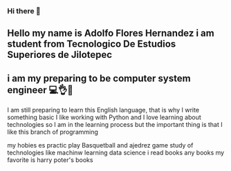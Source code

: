 ### Hi there 👋

## Hello my name is Adolfo Flores Hernandez i am student from Tecnologico De Estudios Superiores de Jilotepec
## i am my preparing to be computer system engineer 💻👌🎉

I am still preparing to learn this English language, that is why I write something basic
I like working with Python and I love learning about technologies so I am in the learning process but the important thing is that I like this branch of programming

my hobies es practic play Basquetball and ajedrez game 
study of technologies like machinw learning data science 
i read books any books my favorite is harry poter's books 
